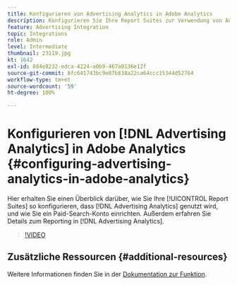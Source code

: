 ```yaml
---
title: Konfigurieren von Advertising Analytics in Adobe Analytics
description: Konfigurieren Sie Ihre Report Suites zur Verwendung von Advertising Analytics.
feature: Advertising Integration
topic: Integrations
role: Admin
level: Intermediate
thumbnail: 23119.jpg
kt: 1642
exl-id: 884e8232-edca-4224-a0b9-467a0136e12f
source-git-commit: 8fc641743bc9e07b838a22ca64ccc15344d52764
workflow-type: tm+mt
source-wordcount: '59'
ht-degree: 100%

---
```


# Konfigurieren von [!DNL Advertising Analytics] in Adobe Analytics {#configuring-advertising-analytics-in-adobe-analytics}

Hier erhalten Sie einen Überblick darüber, wie Sie Ihre [!UICONTROL Report Suites] so konfigurieren, dass [!DNL Advertising Analytics] genutzt wird, und wie Sie ein Paid-Search-Konto einrichten. Außerdem erfahren Sie Details zum Reporting in [!DNL Advertising Analytics].

>[!VIDEO](https://video.tv.adobe.com/v/23119/?quality=12&learn=on)

## Zusätzliche Ressourcen {#additional-resources}

Weitere Informationen finden Sie in der [Dokumentation zur Funktion](https://experienceleague.adobe.com/docs/analytics/integration/advertising-analytics/overview.html?lang=de).
